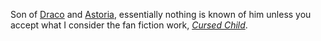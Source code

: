 
Son of [Draco] and [Astoria], essentially nothing is known of him unless you accept what I consider the fan fiction work, _[Cursed Child]_.

[Draco]: ../draco_lucius/
[Astoria]: ../../greengrass/astoria/
[Cursed Child]: https://www.librarything.com/work/23409259
